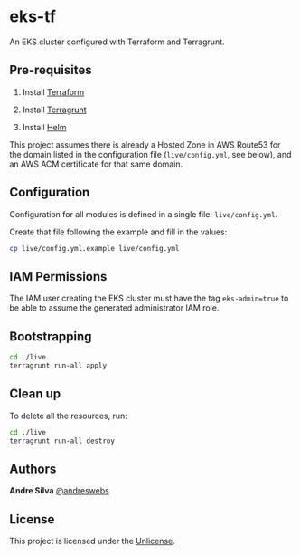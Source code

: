 # eks-tf


An EKS cluster configured with Terraform and Terragrunt.


## Pre-requisites

1. Install [Terraform](https://learn.hashicorp.com/tutorials/terraform/install-cli)

2. Install [Terragrunt](https://terragrunt.gruntwork.io/docs/getting-started/install/)

3. Install [Helm](https://helm.sh/docs/intro/install/)

This project assumes there is already a Hosted Zone in AWS Route53 for the domain listed in the configuration file (`live/config.yml`, see below), and an AWS ACM certificate for that same domain.


## Configuration

Configuration for all modules is defined in a single file: `live/config.yml`.

Create that file following the example and fill in the values:

```sh
cp live/config.yml.example live/config.yml
```


## IAM Permissions

The IAM user creating the EKS cluster must have the tag `eks-admin=true` to be able to assume the generated administrator IAM role.


## Bootstrapping

```sh
cd ./live
terragrunt run-all apply
```


## Clean up

To delete all the resources, run:

```sh
cd ./live
terragrunt run-all destroy
```

## Authors

**Andre Silva** [@andreswebs](https://github.com/andreswebs)


## License

This project is licensed under the [Unlicense](UNLICENSE.md).
